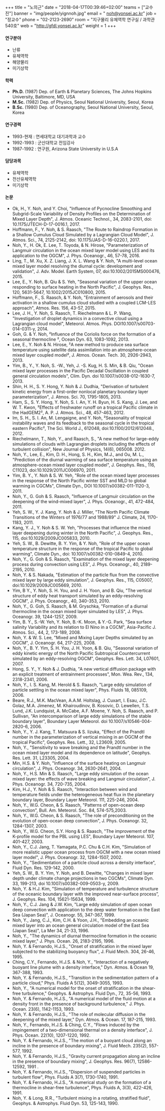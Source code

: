 +++
title = "노의근"
date = "2018-04-17T00:39:46+02:00"
teams = ["교수진"]
banner = "img/people/yignnoh.jpg"
email = " noh@yonsei.ac.kr"
job = "정교수"
phone = "02-2123-2690"
room = "지구물리 유체역학 연구실 / 과학관 540호"
web = "http://gfdl.yonsei.ac.kr"
weight = 1
+++

#### 연구분야
+ 난류
+ 유체역학
+ 해양물리
+ 미기상학

#### 학력
+ **Ph.D.** (1987) Dep. of Earth & Planetary Sciences, The Johns Hopkins University, Baltimore, MD, USA
+ **M.Sc.** (1982) Dep. of Physics, Seoul National University, Seoul, Korea
+ **B.Sc.** (1980) Dep. of Oceanography, Seoul National University, Seoul, Korea

#### 연구경력
+ 1993-현재 : 연세대학교 대기과학과 교수
+ 1992-1993 : 군산대학교 전임강사
+ 1987-1992 : 연구원, Arizona State University in U.S.A 

#### 담당과목
+ 유체역학
+ 전산유체역학
+ 미기상학

#### 논문
+ Ok, H., Y. Noh, and Y. Choi, "Influence of Pycnocline Smoothing and Subgrid-Scale Variability of Density Profiles on the Determination of Mixed Layer Depth", J. Atmos. Oceanic Technol., 34, 2083-2101, doi: 10.1175/JTECH-D-17-0016.1, 2017. 
+ Hoffmann, F., Y. Noh, & S. Raasch, "The Route to Raindrop Formation in a Shallow Cumulus Cloud Simulated by a Lagrangian Cloud Model", J. Atmos. Sci., 74, 2125-2142, doi: 10.1175/JAS-D-16-0220.1, 2017. 
+ Noh, Y., H. Ok, E. Lee, T. Toyoda, & N. Hirose, "Parameterization of Langmuir circulation in the ocean mixed layer model using LES and its application to the OGCM", J. Phys. Oceanogr., 46, 57-78, 2016. 
+ Ling, T., M. Xu, X. Z. Liang, J. X. L. Wang & Y. Noh, "A multi-level ocean mixed layer model resolving the diurnal cycle: development and validation", J. Adv. Model. Earth System, 07, doi:10.1002/2015MS000476, 2015. 
+ Lee, E., Y. Noh, B. Qiu & S. Yeh, "Seasonal variation of the upper ocean responding to surface heating in the North Pacific", J. Geophys. Res., 120, 5631-5647, 10.1002/2015JC010800, 2015. 
+ Hoffmann, F., S. Raasch, & Y. Noh, "Entrainment of aerosols and their activation in a shallow cumulus cloud studied with a coupled LCM-LES approach", Atmos. Res. 156, 43-57, 2015. 
+ Lee, J. H., Y. Noh, S. Raasch, T. Riechelmann & L. P. Wang, "Investigation of droplet dynamics in a convective cloud using a Lagrangian cloud model", Meteorol. Atmos. Phys. DOI10.1007/s00703-014-0311-y, 2014. 
+ Goh, G. & Y. Noh, ²Influence of the Coriolis force on the formation of a seasonal thermocline ², Ocean Dyn. 63, 1083-1092, 2013. 
+ Lee, E., Y. Noh & N. Hirose, ²A new method to produce sea surface temperature using satellite data assimilation into an atmosphere-ocean mixed layer coupled model², J. Atmos. Ocean. Tech. 30, 2926-2943, 2013. 
+ Yim, B., Y., Y. Noh, S. -W., Yeh, J. -S. Kug, H. S. Min, & B. Qiu, "Ocean mixed layer processes in the Pacific Decadal Oscillation in coupled general circulation models", Clim. Dyn. doi 10.1007/s0038-012-1630-7, 2013. 
+ Shin, H. H., S. Y. Hong, Y. Noh & J. Dudhia, "Derivation of turbulent kinetic energy from a first-order nonlocal planetary boundary layer parameterization", J. Atmos. Sci. 70, 1795-1805, 2013. 
+ Ham, S., S. Y. Hong, Y. Noh, S. I. An, Y. H. Byun, H. S. Kang, J. Lee, and W. T. Kwon, ²Effects of freshwater runoff on a tropical Pacific climate in the HadGEM2², A. P. J. Atmos. Sci., 48, 457-463, 2012. 
+ Im, S. H., S. I. An, M. Lengaigne, and Y. Noh, ²Seasonality of tropical instability waves and its feedback to the seasonal cycle in the tropical eastern Pacific², The Sci. World J., 612048,  doi:10.1100/2012/612048., 2012. 
+ Riechelmann, T., Noh, Y., and Raasch, S., "A new method for large-eddy simulations of clouds with Lagrangian droplets including the effects of turbulent collision", New Journal of Physics, 14(6), 065008. 2012. 
+ Noh, Y., Lee, E., Kim, D. H., Hong, S. H., Kim, M.J., and Ou, M. L., "Prediction of the diurnal warming of sea surface temperature using an atmosphere-ocean mixed layer coupled model", J. Geophys. Res., 116, C11023, doi:10.1029/2011JC006970, 2011. 
+ Yim, B. Y., Y. Noh & S. W. Yeh, "Role of the ocean mixed layer processes in the response of the North Pacific winter SST and MLD to global warming in CGCMs", Climate Dyn., DOI 10.1007/s00382-011-1120-3, 2011.  
+ Noh, Y., G. Goh & S. Raasch, "Influence of Langmuir circulation on the deepening of the wind-mixed layer", J. Phys. Oceanogr., 41, 472-484, 2011.  
+ Yeh, S. W., Y. J. Kang, Y. Noh & J. Miller, "The North Pacific Climate Transitions of the Winters of 1976/77 and 1988/89" J. Climate, 24, 1170-1183, 2011.  
+ Kang, Y. J., Y. Noh & S. W. Yeh, "Processes that influence the mixed layer deepening during winter in the North Pacific", J. Geophys. Res., 115, doi:10.1029/2009JC005833, 2010.  
+ Yeh, S. W., B. Dewitte, B. Y. Yim, & Y. Noh, "Role of the upper ocean temperature structure in the response of the tropical Pacific to global warming", Climate Dyn., doi: 10.1007/s00382-010-0849-4, 2010. 
+ Noh, Y., G. Goh & S. Raasch, "Examination of the mixed layer deepening process during convection using LES", J. Phys. Oceanogr., 40, 2189-2195, 2010. 
+ Noh, Y.  & S. Nakada, "Estimation of the particle flux from the convective mixed layer by large eddy simulation", J. Geophys. Res., 115, C05007, doi:10.1029/2009JC005669, 2010.     
+ Yim, B Y., Y. Noh, S. H. You, and J. H. Yoon, and B. Qiu, "The vertical structure of eddy heat transport simulated by an eddy-resolving OGCM", J. Phys. Oceanogr., 40, 340-353, 2010.   
+ Noh, Y., G. Goh, S. Raasch, & M. Gryschka, "Formation of a diurnal thermocline in the ocean mixed layer simulated by LES", J. Phys. Oceanogr. 39, 1244-1257, 2009.  
+ Yim, B. Y., S.-W. Yeh, Y. Noh, B.-K. Moon, & Y.-G. Park, "Sea surface salinity Variability and its relation to El Nino in a CGCM", Asia-Pacific J. Atmos. Sci., 44, 2, 173-189, 2008.  
+ Noh, Y. & W. S. Lee, "Mixed and Mixing Layer Depths simulated by an OGCM", J. Oceanogr. 64, 217-225, 2008.  
+ Noh, Y., B. Y. Yim, S. H. You, J. H. Yoon, & B. Qiu, "Seasonal variation of eddy kinetic energy of the North Pacific Subtropical Countercurrent simulated by an eddy-resolving OGCM", Geophys. Res. Lett. 34, L07601, 2007.  
+ Hong, S. Y., Y. Noh & J. Dudhia, "A new vertical diffusion package with an explicit treatment of entrainment processes", Mon. Wea. Rev., 134, 2318-2341, 2006.    
+ Noh, Y., I. S. Kang, M. Herold & S. Raasch, "Large eddy simulation of particle settling in the ocean mixed layer", Phys. Fluids  18, 085109, 2006.    
+ Beare, R.J., M.K. MacVean, A.A.M. Holtslag, J. Cuxart, I. Esau, J.C. Golaz, M.A. Jimenez, M. Khairoudinov, B. Kosovic, D. Lewellen, T.S. Lund, J.K. Lundquist, A. McCabe, A.F. Moene, Y. Noh, S. Raasch, and P. Sullivan, "An intercomparison of large eddy simulations of the stable boundary layer", Boundary Layer Meteorol. doi 10.1007/s10546-004-2820-6, 2006.   
+ Noh, Y., Y. J. Kang, T. Matsuura & S. Iizuka, "Effect of the Prandtl number in the parameterization of vertical mixing in an OGCM of the tropical Pacific", Geophys. Res. Lett., 32, L23609, 2005.     
+ Noh, Y., "Sensitivity to wave breaking and the Prandtl number in the ocean mixed layer model and its dependence on latitude", Geophys.  Res. Lett. 31, L23305, 2004.     
+ Min, H.S. & Y. Noh, "Influence of the surface heating on Langmuir circulation", J. Phys. Oceanogr. 34, 2630-2641, 2004.   
+ Noh, Y., H.S. Min & S. Raasch, "Large eddy simulation of the ocean mixed layer: the effects of wave breaking and Langmuir circulation", J. Phys. Oceanogr. 34, 720-735, 2004.     
+ Kim, H.J., Y. Noh & S. Raasch, "Interaction between wind and temperature fields under the heterogeneous heat flux in the planetary boundary layer, Boundary Layer Meteorol. 111, 225-246, 2004.     
+ Noh, Y., W.G. Cheon, & S. Raasch, "Patterns of open-ocean deep convection", Bull. Am. Meteorol. Soc. 84, 574-575,2003.
+ Noh, Y., W.G. Cheon, & S. Raasch, "The role of preconditioning on the evolution of open-ocean deep convection", J. Phys. Oceanogr. 32, 1284-1307, 2003.     
+ Noh, Y., W.G. Cheon, S.Y. Hong & S. Raasch, "The improvement of the K-profile model for the PBL using LES", Boundary Layer Meteorol. 107, 401-427, 2003.     
+ Noh, Y., C.J. Jang, T. Yamagata, P.C. Chu & C.H. Kim, "Simulation of more realistic upper ocean process from OGCM with a  new ocean mixed layer model", J. Phys. Oceanogr. 32, 1284-1507, 2002.    
+ Noh, Y., "Sedimentation of a particle cloud across a density interface", Fluid Dyn. Res. 129-142, 2000.     
+ Yeh, S. W., B. Y. Yim, Y. Noh, and B. Dewitte, "Changes in mixed layer depth under climate change projections in two CGCMs", Climate Dyn. 33, 199-213, doi 10.1007/s00382-009-0503-y, 2009.  
+ Noh, Y. & H.J. Kim,  "Simulation of temperature and turbulence structure of the oceanic boundary layer with the improved  near-surface process”, J. Geophys. Res. 104, 15621-15634, 1999.     
+ Noh, Y., C.J. Jang & J.W. Kim, "Large eddy simulation of open ocean deep convection with application to the deep water  formation in the East Sea (Japan Sea)", J. Oceanogr. 55, 347-367, 1999.     
+ Noh, Y., Jang, C.J., Kim, C.H. & Yoon, J.H., "Embedding an oceanic mixed layer into an ocean general circulation model of the  East Sea (Japan Sea)", La Mer 34, 21-33, 1996.
+ Noh, Y., "The dynamics of  diurnal thermocline formation in the oceanic mixed layer," J. Phys. Ocean. 26, 2183-2195,  1996.     
+ Noh, Y. & Fernando, H.J.S., "Onset of stratification in the mixed layer subjected to the stabilizing buoyancy flux", J. Fluid Mech.  304, 26-46, 1995.
+ Ching, C.Y., Fernando, H.J.S. & Noh, Y., "Interaction of a negatively buoyant line plume with a density interface," Dyn. Atmos. &  Ocean  19, 367-388, 1993.
+ Noh, Y. & Fernando, H.J.S., "Transition in the sedimentation pattern of a particle cloud," Phys. Fluids A  5(12), 3049-3055, 1993.     
+ Noh, Y., "A numerical model for the onset of stratification in the shear-free turbulence," Geophys. & Astrophys. Fluid Dyn., 72,  35-56, 1993.     
+ Noh, Y. & Fernando, H.J.S., "A numerical model of the fluid motion at a density front in the presence of background  turbulence," J. Phys. Ocean. 23(6), 1142-1153, 1993.    
+ Noh, Y. & Fernando, H.J.S.,  "The role of molecular diffusion in the deepening of the mixed layer," Dyn. Atmos. & Ocean. 17, 187-215, 1993.
+ Noh, Y., Fernando, H.J.S. & Ching, C.Y., "Flows induced by the impingement of a two-dimensional thermal on a density  interface", J. Phys. Ocean. 22(10), 1207-1220, 1992.     
+ Noh, Y. & Fernando, H.J.S.,  "The motion of a buoyant cloud along an incline in the presence of boundary mixing", J. Fluid  Mech. 235(2), 557-577, 1992.
+ Noh, Y. & Fernando, H.J.S.,  "Gravity current propagation along an incline in the presence of boundary mixing", J. Geophys.  Res. 96(7), 12586-12592, 1991 .
+ Noh, Y. & Fernando, H.J.S.,  "Dispersion of suspended particles in turbulent flow",  Phys. Fluids A  3(7), 1730-1740, 1991.     
+ Noh, Y. & Fernando, H.J.S.,  "A numerical study on the formation of a  thermocline in shear-free turbulence", Phys. Fluids A,  3(3), 422-426, 1991. 
+ Noh, Y. & Long, R.R.,  "Turbulent mixing in a rotating, stratified fluid", Geophys. & Astrophys. Fluid Dyn. 53, 125-143, 1990.
